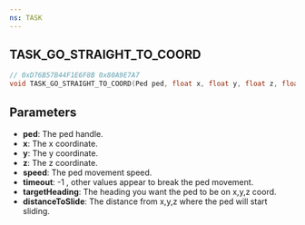 ```yaml
---
ns: TASK
---
```

## TASK_GO_STRAIGHT_TO_COORD

```c
// 0xD76B57B44F1E6F8B 0x80A9E7A7
void TASK_GO_STRAIGHT_TO_COORD(Ped ped, float x, float y, float z, float speed, int timeout, float targetHeading, float distanceToSlide);
```

## Parameters
* **ped**: The ped handle.
* **x**: The x coordinate.
* **y**: The y coordinate.
* **z**: The z coordinate.
* **speed**: The ped movement speed.
* **timeout**: -1 , other values appear to break the ped movement.
* **targetHeading**: The heading you want the ped to be on x,y,z coord.
* **distanceToSlide**: The distance from x,y,z where the ped will start sliding.
